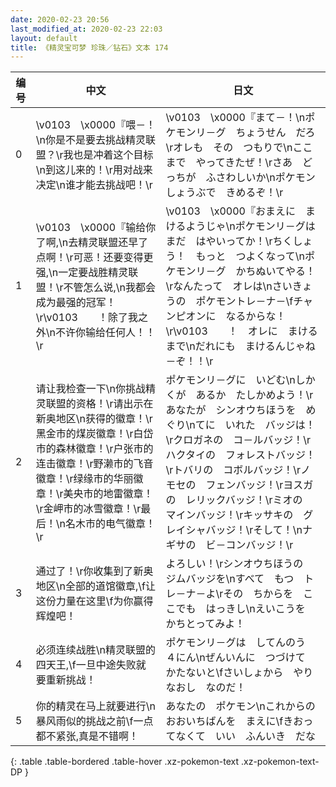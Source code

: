 ```yaml
---
date: 2020-02-23 20:56
last_modified_at: 2020-02-23 22:03
layout: default
title: 《精灵宝可梦 珍珠／钻石》文本 174
---
```

| 编号 | 中文 | 日文 |
| ---- | ---- | ---- |
| 0 | \v0103　\x0000『喂－！\n你是不是要去挑战精灵联盟？\r我也是冲着这个目标\n到这儿来的！\r用对战来决定\n谁才能去挑战吧！\r | \v0103　\x0000『まて－！\nポケモンリ－グ　ちょうせん　だろ\rオレも　その　つもりで\nここまで　やってきたぜ！\rさあ　どっちが　ふさわしいか\nポケモンしょうぶで　きめるぞ！\r |
| 1 | \v0103　\x0000『输给你了啊,\n去精灵联盟还早了点啊！\r可恶！还要变得更强,\n一定要战胜精灵联盟！\r不管怎么说,\n我都会成为最强的冠军！\r\v0103　　！除了我之外\n不许你输给任何人！！\r | \v0103　\x0000『おまえに　まけるようじゃ\nポケモンリ－グは　まだ　はやいってか！\rちくしょう！　もっと　つよくなって\nポケモンリ－グ　かちぬいてやる！\rなんたって　オレは\nさいきょうの　ポケモントレ－ナ－\fチャンピオンに　なるからな！\r\v0103　　！　オレに　まけるまで\nだれにも　まけるんじゃね－ぞ！！\r |
| 2 | 请让我检查一下\n你挑战精灵联盟的资格！\r请出示在新奥地区\n获得的徽章！\r黑金市的煤炭徽章！\r白岱市的森林徽章！\r户张市的连击徽章！\r野濑市的飞音徽章！\r绿缘市的华丽徽章！\r美央市的地雷徽章！\r金岬市的冰雪徽章！\r最后！\n名木市的电气徽章！\r | ポケモンリ－グに　いどむ\nしかくが　あるか　たしかめよう！\rあなたが　シンオウちほうを　めぐり\nてに　いれた　バッジは！\rクロガネの　コ－ルバッジ！\rハクタイの　フォレストバッジ！\rトバリの　コボルバッジ！\rノモセの　フェンバッジ！\rヨスガの　レリックバッジ！\rミオの　マインバッジ！\rキッサキの　グレイシャバッジ！\rそして！\nナギサの　ビ－コンバッジ！\r |
| 3 | 通过了！\r你收集到了新奥地区\n全部的道馆徽章,\f让这份力量在这里\f为你赢得辉煌吧！ | よろしい！\rシンオウちほうの　ジムバッジを\nすべて　もつ　トレ－ナ－よ\rその　ちからを　ここでも　はっきし\nえいこうを　かちとってみよ！ |
| 4 | 必须连续战胜\n精灵联盟的四天王,\f一旦中途失败就要重新挑战！ | ポケモンリ－グは　してんのう　４にん\nぜんいんに　つづけて　かたないと\fさいしょから　やりなおし　なのだ！ |
| 5 | 你的精灵在马上就要进行\n暴风雨似的挑战之前\f一点都不紧张,真是不错啊！ | あなたの　ポケモン\nこれからの　おおいちばんを　まえに\fきおってなくて　いい　ふんいき　だな |
{: .table .table-bordered .table-hover .xz-pokemon-text .xz-pokemon-text-DP }